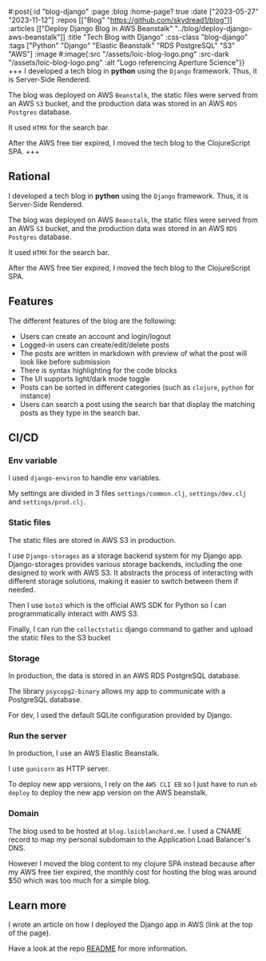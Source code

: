 #:post{:id "blog-django"
       :page :blog
       :home-page? true
       :date ["2023-05-27" "2023-11-12"]
       :repos [["Blog" "https://github.com/skydread1/blog"]]
       :articles [["Deploy Django Blog in AWS Beanstalk" "../blog/deploy-django-aws-beanstalk"]]
       :title "Tech Blog with Django"
       :css-class "blog-django"
       :tags ["Python" "Django" "Elastic Beanstalk" "RDS PostgreSQL" "S3" "AWS"]
       :image #:image{:src "/assets/loic-blog-logo.png"
                      :src-dark "/assets/loic-blog-logo.png"
                      :alt "Logo referencing Aperture Science"}}
+++
I developed a tech blog in **python** using the `Django` framework. Thus, it is Server-Side Rendered.

The blog was deployed on AWS `Beanstalk`, the static files were served from an AWS `S3` bucket, and the production data was stored in an AWS `RDS Postgres` database.

It used `HTMX` for the search bar.

After the AWS free tier expired, I moved the tech blog to the ClojureScript SPA.
+++
## Rational

I developed a tech blog in **python** using the `Django` framework. Thus, it is Server-Side Rendered.

The blog was deployed on AWS `Beanstalk`, the static files were served from an AWS `S3` bucket, and the production data was stored in an AWS `RDS Postgres` database.

It used `HTMX` for the search bar.

After the AWS free tier expired, I moved the tech blog to the ClojureScript SPA.

## Features

The different features of the blog are the following:
- Users can create an account and login/logout
- Logged-in users can create/edit/delete posts
- The posts are written in markdown with preview of what the post will look like before submission
- There is syntax highlighting for the code blocks
- The UI supports light/dark mode toggle
- Posts can be sorted in different categories (such as `clojure`, `python` for instance)
- Users can search a post using the search bar that display the matching posts as they type in the search bar.

## CI/CD

### Env variable

I used `django-environ` to handle env variables.

My settings are divided in 3 files `settings/common.clj`, `settings/dev.clj` and `settings/prod.clj`.

### Static files

The static files are stored in AWS S3 in production.

I use `Django-storages` as a storage backend system for my Django app. Django-storages provides various storage backends, including the one designed to work with AWS S3. It abstracts the process of interacting with different storage solutions, making it easier to switch between them if needed.

Then I use `boto3` which is the official AWS SDK for Python so I can programmatically interact with AWS S3.

Finally, I can run the `collectstatic` django command to gather and upload the static files to the S3 bucket

### Storage

In production, the data is stored in an AWS RDS PostgreSQL database.

The library `psycopg2-binary` allows my app to communicate with a PostgreSQL database.

For dev, I used the default SQLite configuration provided by Django.

### Run the server

In production, I use an AWS Elastic Beanstalk.

I use `gunicorn` as HTTP server.

To deploy new app versions, I rely on the `AWS CLI EB` so I just have to run `eb deploy` to deploy the new app version on the AWS beanstalk.

### Domain

The blog used to be hosted at `blog.loicblanchard.me`. I used a CNAME record to map my personal subdomain to the Application Load Balancer's DNS.

However I moved the blog content to my clojure SPA instead because after my AWS free tier expired, the monthly cost for hosting the blog was around $50 which was too much for a simple blog.

## Learn more

I wrote an article on how I deployed the Django app in AWS (link at the top of the page).

Have a look at the repo [README](https://github.com/skydread1/blog/blob/master/README.md) for more information.
